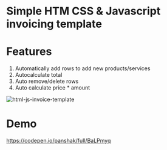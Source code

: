 # Simple HTM CSS & Javascript invoicing template


# Features
1. Automatically add rows to add new products/services
2. Autocalculate total
3. Auto remove/delete rows
4. Auto calculate price * amount


![html-js-invoice-template](https://i.postimg.cc/vHcD2zSG/Invoice.png)

# Demo
https://codepen.io/panshak/full/BaLPmyq



